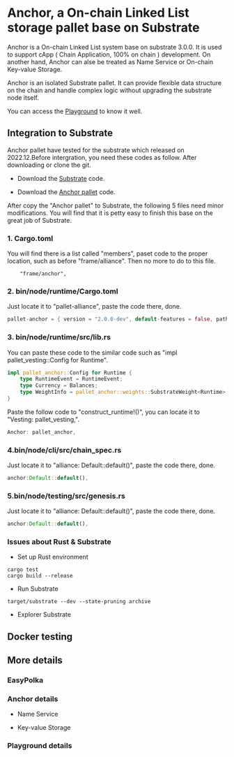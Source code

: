 # Anchor, a On-chain Linked List storage pallet base on Substrate

Anchor is a On-chain Linked List system base on substrate 3.0.0. It is used to support cApp ( Chain Application, 100% on chain ) development. On another hand, Anchor can alse be treated as Name Service or On-chain Key-value Storage.

Anchor is an isolated Substrate pallet. It can provide flexible data structure on the chain and handle complex logic without upgrading the substrate node itself.

You can access the [Playground](https://playground.metanchor.net) to know it well.

## Integration to Substrate

Anchor pallet have tested for the substrate which released on 2022.12.Before intergration, you need these codes as follow. After downloading or clone the git.

* Download the [Substrate](https://github.com/paritytech/substrate) code.

* Download the [Anchor pallet](https://github.com/ff13dfly/Anchor) code.

After copy the "Anchor pallet" to Substrate, the following 5 files need minor modifications. You will find that it is petty easy to finish this base on the great job of Substrate.

### 1. Cargo.toml

You will find there is a list called "members", paset code to the proper location, such as before "frame/alliance". Then no more to do to this file.

```TEXT
    "frame/anchor",
```

### 2. bin/node/runtime/Cargo.toml

Just locate it to "pallet-alliance", paste the code there, done.

```RUST
pallet-anchor = { version = "2.0.0-dev", default-features = false, path = "../../../frame/anchor" }
```

### 3. bin/node/runtime/src/lib.rs

You can paste these code to the similar code such as "impl pallet_vesting::Config for Runtime".

```RUST
impl pallet_anchor::Config for Runtime {
    type RuntimeEvent = RuntimeEvent;
    type Currency = Balances;
    type WeightInfo = pallet_anchor::weights::SubstrateWeight<Runtime>;
}
```

Paste the follow code to "construct_runtime!()", you can locate it to "Vesting: pallet_vesting,".

```RUST
Anchor: pallet_anchor,
```

### 4.bin/node/cli/src/chain_spec.rs

Just locate it to "alliance: Default::default()", paste the code there, done.

```RUST
anchor:Default::default(),
```

### 5.bin/node/testing/src/genesis.rs

Just locate it to "alliance: Default::default()", paste the code there, done.

```RUST
anchor:Default::default(),
```

### Issues about Rust & Substrate

* Set up Rust environment

```SHELL
cargo test
cargo build --release
```

* Run Substrate

```SHELL
target/substrate --dev --state-pruning archive
```

* Explorer Substrate

## Docker testing

## More details

### EasyPolka

### Anchor details

* Name Service

* Key-value Storage

### Playground details
